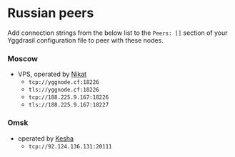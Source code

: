 # Russian peers

Add connection strings from the below list to the `Peers: []` section of your
Yggdrasil configuration file to peer with these nodes.

### Moscow
* VPS, operated by [Nikat](https://conversations.im/i/nikat@yggnode.cf?omemo-sid-616026764=5b68d822a9089a725507b9a0a67925c8e3430fbf0acd5bc14feb2e371e75366d)
  * `tcp://yggnode.cf:18226`
  * `tls://yggnode.cf:18226`
  * `tcp://188.225.9.167:18226`
  * `tls://188.225.9.167:18227`


### Omsk
* operated by [Kesha](https://matrix.to/#/@keshapsix:matrix.org)
  * `tcp://92.124.136.131:20111`
